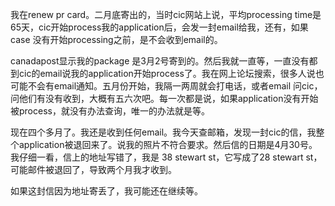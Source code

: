我在renew pr card。二月底寄出的，当时cic网站上说，平均processing time是65天，cic开始process我的application后，会发一封email给我，还有，如果case 没有开始processing之前，是不会收到email的。

canadapost显示我的package 是3月2号寄到的。然后我就一直等，一直没有都到cic的email说我的application开始process了。我在网上论坛搜索，很多人说也可能不会有email通知。五月份开始，我隔一两周就会打电话，或者email 问cic，问他们有没有收到，大概有五六次吧。每一次都是说，如果application没有开始被process，就没有办法查询，唯一的办法就是等。

现在四个多月了。我还是收到任何email。我今天查邮箱，发现一封cic的信，我整个application被退回来了。说我的照片不符合要求。然后信的日期是4月30号。我仔细一看，信上的地址写错了，我是 38 stewart st，它写成了28 stewart st，可能邮件被退回了，导致两个月我才收到。

如果这封信因为地址寄丢了，我可能还在继续等。
